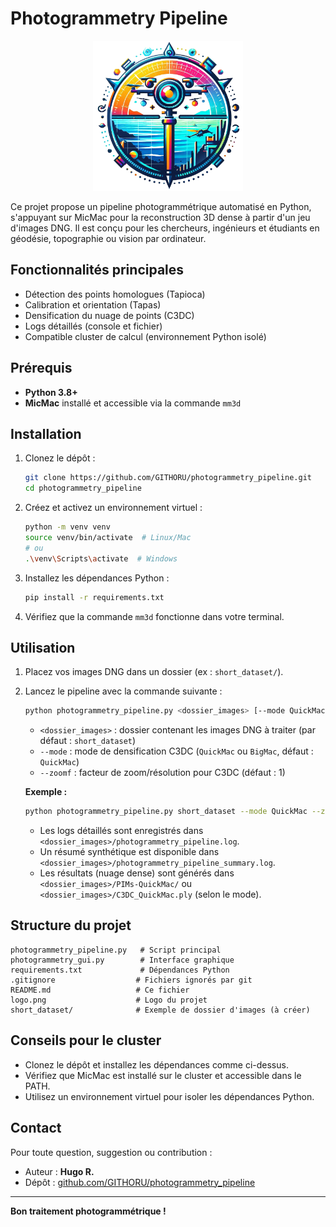 # Photogrammetry Pipeline

<p align="center">
  <img src="logo.png" alt="Logo Photogrammetry Pipeline" height="240"/>
</p>

Ce projet propose un pipeline photogrammétrique automatisé en Python, s'appuyant sur MicMac pour la reconstruction 3D dense à partir d'un jeu d'images DNG. Il est conçu pour les chercheurs, ingénieurs et étudiants en géodésie, topographie ou vision par ordinateur.

## Fonctionnalités principales
- Détection des points homologues (Tapioca)
- Calibration et orientation (Tapas)
- Densification du nuage de points (C3DC)
- Logs détaillés (console et fichier)
- Compatible cluster de calcul (environnement Python isolé)

## Prérequis
- **Python 3.8+**
- **MicMac** installé et accessible via la commande `mm3d`

## Installation
1. Clonez le dépôt :
   ```bash
   git clone https://github.com/GITHORU/photogrammetry_pipeline.git
   cd photogrammetry_pipeline
   ```
2. Créez et activez un environnement virtuel :
   ```bash
   python -m venv venv
   source venv/bin/activate  # Linux/Mac
   # ou
   .\venv\Scripts\activate  # Windows
   ```
3. Installez les dépendances Python :
   ```bash
   pip install -r requirements.txt
   ```
4. Vérifiez que la commande `mm3d` fonctionne dans votre terminal.

## Utilisation
1. Placez vos images DNG dans un dossier (ex : `short_dataset/`).
2. Lancez le pipeline avec la commande suivante :
   ```bash
   python photogrammetry_pipeline.py <dossier_images> [--mode QuickMac|BigMac] [--zoomf 1]
   ```
   - `<dossier_images>` : dossier contenant les images DNG à traiter (par défaut : `short_dataset`)
   - `--mode` : mode de densification C3DC (`QuickMac` ou `BigMac`, défaut : `QuickMac`)
   - `--zoomf` : facteur de zoom/résolution pour C3DC (défaut : 1)

   **Exemple :**
   ```bash
   python photogrammetry_pipeline.py short_dataset --mode QuickMac --zoomf 1
   ```
   - Les logs détaillés sont enregistrés dans `<dossier_images>/photogrammetry_pipeline.log`.
   - Un résumé synthétique est disponible dans `<dossier_images>/photogrammetry_pipeline_summary.log`.
   - Les résultats (nuage dense) sont générés dans `<dossier_images>/PIMs-QuickMac/` ou `<dossier_images>/C3DC_QuickMac.ply` (selon le mode).

## Structure du projet
```
photogrammetry_pipeline.py   # Script principal
photogrammetry_gui.py        # Interface graphique
requirements.txt             # Dépendances Python
.gitignore                  # Fichiers ignorés par git
README.md                   # Ce fichier
logo.png                    # Logo du projet
short_dataset/              # Exemple de dossier d'images (à créer)
```

## Conseils pour le cluster
- Clonez le dépôt et installez les dépendances comme ci-dessus.
- Vérifiez que MicMac est installé sur le cluster et accessible dans le PATH.
- Utilisez un environnement virtuel pour isoler les dépendances Python.

## Contact
Pour toute question, suggestion ou contribution :
- Auteur : **Hugo R.**
- Dépôt : [github.com/GITHORU/photogrammetry_pipeline](https://github.com/GITHORU/photogrammetry_pipeline)

---
**Bon traitement photogrammétrique !** 
